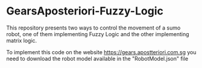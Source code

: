 # GearsAposteriori-Fuzzy-Logic
This repository presents two ways to control the movement of a sumo robot, one of them implementing Fuzzy Logic and the other implementing matrix logic.

To implement this code on the website https://gears.apostteriori.com.sg you need to download the robot model available in the "RobotModel.json" file
